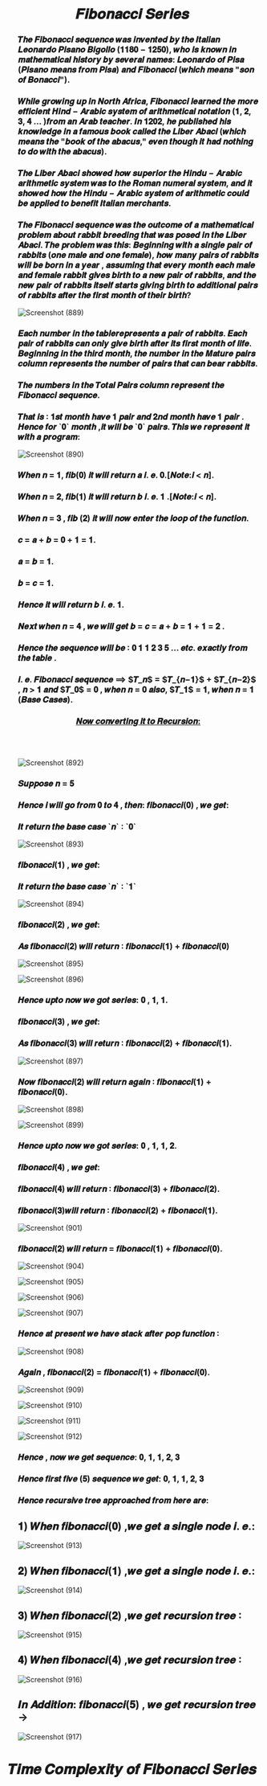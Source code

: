 <h1 align="Center">𝑭𝒊𝒃𝒐𝒏𝒂𝒄𝒄𝒊 𝑺𝒆𝒓𝒊𝒆𝒔</h1>

<ul>

<h3>𝑻𝒉𝒆 𝑭𝒊𝒃𝒐𝒏𝒂𝒄𝒄𝒊 𝒔𝒆𝒒𝒖𝒆𝒏𝒄𝒆 𝒘𝒂𝒔 𝒊𝒏𝒗𝒆𝒏𝒕𝒆𝒅 𝒃𝒚 𝒕𝒉𝒆 𝑰𝒕𝒂𝒍𝒊𝒂𝒏
𝑳𝒆𝒐𝒏𝒂𝒓𝒅𝒐 𝑷𝒊𝒔𝒂𝒏𝒐 𝑩𝒊𝒈𝒐𝒍𝒍𝒐 (𝟏𝟏𝟖𝟎 − 𝟏𝟐𝟓𝟎),
𝒘𝒉𝒐 𝒊𝒔 𝒌𝒏𝒐𝒘𝒏 𝒊𝒏 𝒎𝒂𝒕𝒉𝒆𝒎𝒂𝒕𝒊𝒄𝒂𝒍 𝒉𝒊𝒔𝒕𝒐𝒓𝒚 𝒃𝒚 𝒔𝒆𝒗𝒆𝒓𝒂𝒍 𝒏𝒂𝒎𝒆𝒔:
𝑳𝒆𝒐𝒏𝒂𝒓𝒅𝒐 𝒐𝒇 𝑷𝒊𝒔𝒂 (𝑷𝒊𝒔𝒂𝒏𝒐 𝒎𝒆𝒂𝒏𝒔 𝒇𝒓𝒐𝒎 𝑷𝒊𝒔𝒂) 𝒂𝒏𝒅 𝑭𝒊𝒃𝒐𝒏𝒂𝒄𝒄𝒊
(𝒘𝒉𝒊𝒄𝒉 𝒎𝒆𝒂𝒏𝒔 "𝒔𝒐𝒏 𝒐𝒇 𝑩𝒐𝒏𝒂𝒄𝒄𝒊").</h3>

<h3>𝑾𝒉𝒊𝒍𝒆 𝒈𝒓𝒐𝒘𝒊𝒏𝒈 𝒖𝒑 𝒊𝒏 𝑵𝒐𝒓𝒕𝒉 𝑨𝒇𝒓𝒊𝒄𝒂, 𝑭𝒊𝒃𝒐𝒏𝒂𝒄𝒄𝒊 𝒍𝒆𝒂𝒓𝒏𝒆𝒅
𝒕𝒉𝒆 𝒎𝒐𝒓𝒆 𝒆𝒇𝒇𝒊𝒄𝒊𝒆𝒏𝒕 𝑯𝒊𝒏𝒅 − 𝑨𝒓𝒂𝒃𝒊𝒄 𝒔𝒚𝒔𝒕𝒆𝒎 𝒐𝒇 𝒂𝒓𝒊𝒕𝒉𝒎𝒆𝒕𝒊𝒄𝒂𝒍
𝒏𝒐𝒕𝒂𝒕𝒊𝒐𝒏 (𝟏, 𝟐, 𝟑, 𝟒 … )𝒇𝒓𝒐𝒎 𝒂𝒏 𝑨𝒓𝒂𝒃 𝒕𝒆𝒂𝒄𝒉𝒆𝒓. 𝑰𝒏 𝟏𝟐𝟎𝟐, 𝒉𝒆
𝒑𝒖𝒃𝒍𝒊𝒔𝒉𝒆𝒅 𝒉𝒊𝒔 𝒌𝒏𝒐𝒘𝒍𝒆𝒅𝒈𝒆 𝒊𝒏 𝒂 𝒇𝒂𝒎𝒐𝒖𝒔 𝒃𝒐𝒐𝒌 𝒄𝒂𝒍𝒍𝒆𝒅 𝒕𝒉𝒆 𝑳𝒊𝒃𝒆𝒓
𝑨𝒃𝒂𝒄𝒊 (𝒘𝒉𝒊𝒄𝒉 𝒎𝒆𝒂𝒏𝒔 𝒕𝒉𝒆 "𝒃𝒐𝒐𝒌 𝒐𝒇 𝒕𝒉𝒆 𝒂𝒃𝒂𝒄𝒖𝒔," 𝒆𝒗𝒆𝒏 𝒕𝒉𝒐𝒖𝒈𝒉
𝒊𝒕 𝒉𝒂𝒅 𝒏𝒐𝒕𝒉𝒊𝒏𝒈 𝒕𝒐 𝒅𝒐 𝒘𝒊𝒕𝒉 𝒕𝒉𝒆 𝒂𝒃𝒂𝒄𝒖𝒔).</h3>

<h3>𝑻𝒉𝒆 𝑳𝒊𝒃𝒆𝒓 𝑨𝒃𝒂𝒄𝒊 𝒔𝒉𝒐𝒘𝒆𝒅 𝒉𝒐𝒘 𝒔𝒖𝒑𝒆𝒓𝒊𝒐𝒓 𝒕𝒉𝒆 𝑯𝒊𝒏𝒅𝒖 − 𝑨𝒓𝒂𝒃𝒊𝒄
𝒂𝒓𝒊𝒕𝒉𝒎𝒆𝒕𝒊𝒄 𝒔𝒚𝒔𝒕𝒆𝒎 𝒘𝒂𝒔 𝒕𝒐 𝒕𝒉𝒆 𝑹𝒐𝒎𝒂𝒏 𝒏𝒖𝒎𝒆𝒓𝒂𝒍 𝒔𝒚𝒔𝒕𝒆𝒎,
𝒂𝒏𝒅 𝒊𝒕 𝒔𝒉𝒐𝒘𝒆𝒅 𝒉𝒐𝒘 𝒕𝒉𝒆 𝑯𝒊𝒏𝒅𝒖 − 𝑨𝒓𝒂𝒃𝒊𝒄 𝒔𝒚𝒔𝒕𝒆𝒎 𝒐𝒇
𝒂𝒓𝒊𝒕𝒉𝒎𝒆𝒕𝒊𝒄 𝒄𝒐𝒖𝒍𝒅 𝒃𝒆 𝒂𝒑𝒑𝒍𝒊𝒆𝒅 𝒕𝒐 𝒃𝒆𝒏𝒆𝒇𝒊𝒕 𝑰𝒕𝒂𝒍𝒊𝒂𝒏
𝒎𝒆𝒓𝒄𝒉𝒂𝒏𝒕𝒔.</h3>

<h3>𝑻𝒉𝒆 𝑭𝒊𝒃𝒐𝒏𝒂𝒄𝒄𝒊 𝒔𝒆𝒒𝒖𝒆𝒏𝒄𝒆 𝒘𝒂𝒔 𝒕𝒉𝒆 𝒐𝒖𝒕𝒄𝒐𝒎𝒆 𝒐𝒇 𝒂 𝒎𝒂𝒕𝒉𝒆𝒎𝒂𝒕𝒊𝒄𝒂𝒍
𝒑𝒓𝒐𝒃𝒍𝒆𝒎 𝒂𝒃𝒐𝒖𝒕 𝒓𝒂𝒃𝒃𝒊𝒕 𝒃𝒓𝒆𝒆𝒅𝒊𝒏𝒈 𝒕𝒉𝒂𝒕 𝒘𝒂𝒔 𝒑𝒐𝒔𝒆𝒅 𝒊𝒏 𝒕𝒉𝒆
𝑳𝒊𝒃𝒆𝒓 𝑨𝒃𝒂𝒄𝒊. 𝑻𝒉𝒆 𝒑𝒓𝒐𝒃𝒍𝒆𝒎 𝒘𝒂𝒔 𝒕𝒉𝒊𝒔: 𝑩𝒆𝒈𝒊𝒏𝒏𝒊𝒏𝒈 𝒘𝒊𝒕𝒉 𝒂
𝒔𝒊𝒏𝒈𝒍𝒆 𝒑𝒂𝒊𝒓 𝒐𝒇 𝒓𝒂𝒃𝒃𝒊𝒕𝒔 (𝒐𝒏𝒆 𝒎𝒂𝒍𝒆 𝒂𝒏𝒅 𝒐𝒏𝒆 𝒇𝒆𝒎𝒂𝒍𝒆), 𝒉𝒐𝒘 𝒎𝒂𝒏𝒚
𝒑𝒂𝒊𝒓𝒔 𝒐𝒇 𝒓𝒂𝒃𝒃𝒊𝒕𝒔 𝒘𝒊𝒍𝒍 𝒃𝒆 𝒃𝒐𝒓𝒏 𝒊𝒏 𝒂 𝒚𝒆𝒂𝒓 , 𝒂𝒔𝒔𝒖𝒎𝒊𝒏𝒈 𝒕𝒉𝒂𝒕
𝒆𝒗𝒆𝒓𝒚 𝒎𝒐𝒏𝒕𝒉 𝒆𝒂𝒄𝒉 𝒎𝒂𝒍𝒆 𝒂𝒏𝒅 𝒇𝒆𝒎𝒂𝒍𝒆 𝒓𝒂𝒃𝒃𝒊𝒕 𝒈𝒊𝒗𝒆𝒔 𝒃𝒊𝒓𝒕𝒉 𝒕𝒐
𝒂 𝒏𝒆𝒘 𝒑𝒂𝒊𝒓 𝒐𝒇 𝒓𝒂𝒃𝒃𝒊𝒕𝒔, 𝒂𝒏𝒅 𝒕𝒉𝒆 𝒏𝒆𝒘 𝒑𝒂𝒊𝒓 𝒐𝒇 𝒓𝒂𝒃𝒃𝒊𝒕𝒔 𝒊𝒕𝒔𝒆𝒍𝒇
𝒔𝒕𝒂𝒓𝒕𝒔 𝒈𝒊𝒗𝒊𝒏𝒈 𝒃𝒊𝒓𝒕𝒉 𝒕𝒐 𝒂𝒅𝒅𝒊𝒕𝒊𝒐𝒏𝒂𝒍 𝒑𝒂𝒊𝒓𝒔 𝒐𝒇 𝒓𝒂𝒃𝒃𝒊𝒕𝒔 𝒂𝒇𝒕𝒆𝒓
𝒕𝒉𝒆 𝒇𝒊𝒓𝒔𝒕 𝒎𝒐𝒏𝒕𝒉 𝒐𝒇 𝒕𝒉𝒆𝒊𝒓 𝒃𝒊𝒓𝒕𝒉?</h3>

![Screenshot (889)](https://github.com/AvinandanBose/Fibonacci-Series/assets/38869235/ca7e6582-2ac7-4b4f-ae9b-09477eaa1220)

<h3>𝑬𝒂𝒄𝒉 𝒏𝒖𝒎𝒃𝒆𝒓 𝒊𝒏 𝒕𝒉𝒆 𝒕𝒂𝒃𝒍𝒆𝒓𝒆𝒑𝒓𝒆𝒔𝒆𝒏𝒕𝒔 𝒂 𝒑𝒂𝒊𝒓 𝒐𝒇 𝒓𝒂𝒃𝒃𝒊𝒕𝒔.
𝑬𝒂𝒄𝒉 𝒑𝒂𝒊𝒓 𝒐𝒇 𝒓𝒂𝒃𝒃𝒊𝒕𝒔 𝒄𝒂𝒏 𝒐𝒏𝒍𝒚 𝒈𝒊𝒗𝒆 𝒃𝒊𝒓𝒕𝒉 𝒂𝒇𝒕𝒆𝒓 𝒊𝒕𝒔
𝒇𝒊𝒓𝒔𝒕 𝒎𝒐𝒏𝒕𝒉 𝒐𝒇 𝒍𝒊𝒇𝒆. 𝑩𝒆𝒈𝒊𝒏𝒏𝒊𝒏𝒈 𝒊𝒏 𝒕𝒉𝒆 𝒕𝒉𝒊𝒓𝒅 𝒎𝒐𝒏𝒕𝒉,
𝒕𝒉𝒆 𝒏𝒖𝒎𝒃𝒆𝒓 𝒊𝒏 𝒕𝒉𝒆 𝑴𝒂𝒕𝒖𝒓𝒆 𝒑𝒂𝒊𝒓𝒔 𝒄𝒐𝒍𝒖𝒎𝒏 𝒓𝒆𝒑𝒓𝒆𝒔𝒆𝒏𝒕𝒔
𝒕𝒉𝒆 𝒏𝒖𝒎𝒃𝒆𝒓 𝒐𝒇 𝒑𝒂𝒊𝒓𝒔 𝒕𝒉𝒂𝒕 𝒄𝒂𝒏 𝒃𝒆𝒂𝒓 𝒓𝒂𝒃𝒃𝒊𝒕𝒔.</h3>

<h3>𝑻𝒉𝒆 𝒏𝒖𝒎𝒃𝒆𝒓𝒔 𝒊𝒏 𝒕𝒉𝒆 𝑻𝒐𝒕𝒂𝒍 𝑷𝒂𝒊𝒓𝒔 𝒄𝒐𝒍𝒖𝒎𝒏 𝒓𝒆𝒑𝒓𝒆𝒔𝒆𝒏𝒕
𝒕𝒉𝒆 𝑭𝒊𝒃𝒐𝒏𝒂𝒄𝒄𝒊 𝒔𝒆𝒒𝒖𝒆𝒏𝒄𝒆.</h3>
<h3>𝑻𝒉𝒂𝒕 𝒊𝒔 ∶ 𝟏𝒔𝒕 𝒎𝒐𝒏𝒕𝒉 𝒉𝒂𝒗𝒆 𝟏 𝒑𝒂𝒊𝒓 𝒂𝒏𝒅 𝟐𝒏𝒅 𝒎𝒐𝒏𝒕𝒉 𝒉𝒂𝒗𝒆
𝟏 𝒑𝒂𝒊𝒓 . 𝑯𝒆𝒏𝒄𝒆 𝒇𝒐𝒓 `𝟎` 𝒎𝒐𝒏𝒕𝒉 ,𝒊𝒕 𝒘𝒊𝒍𝒍 𝒃𝒆 `𝟎` 𝒑𝒂𝒊𝒓𝒔.
𝑻𝒉𝒊𝒔 𝒘𝒆 𝒓𝒆𝒑𝒓𝒆𝒔𝒆𝒏𝒕 𝒊𝒕 𝒘𝒊𝒕𝒉 𝒂 𝒑𝒓𝒐𝒈𝒓𝒂𝒎:</h3>

![Screenshot (890)](https://github.com/AvinandanBose/Fibonacci-Series/assets/38869235/3740edea-32d7-4ad5-8607-20802c85c9a8)


<h3>𝑾𝒉𝒆𝒏 𝒏 = 𝟏, 𝒇𝒊𝒃(𝟎) 𝒊𝒕 𝒘𝒊𝒍𝒍 𝒓𝒆𝒕𝒖𝒓𝒏 𝒂 𝒊. 𝒆. 𝟎.[𝑵𝒐𝒕𝒆:𝒊 < 𝒏].</h3>
<h3>𝑾𝒉𝒆𝒏 𝒏 = 𝟐, 𝒇𝒊𝒃(𝟏) 𝒊𝒕 𝒘𝒊𝒍𝒍 𝒓𝒆𝒕𝒖𝒓𝒏 𝒃 𝒊. 𝒆. 𝟏 .[𝑵𝒐𝒕𝒆:𝒊 < 𝒏].</h3>
<h3>𝑾𝒉𝒆𝒏 𝒏 = 𝟑 , 𝒇𝒊𝒃 (𝟐) 𝒊𝒕 𝒘𝒊𝒍𝒍 𝒏𝒐𝒘 𝒆𝒏𝒕𝒆𝒓 𝒕𝒉𝒆 𝒍𝒐𝒐𝒑 𝒐𝒇 𝒕𝒉𝒆
𝒇𝒖𝒏𝒄𝒕𝒊𝒐𝒏.</h3>
<h3>𝒄 = 𝒂 + 𝒃 = 𝟎 + 𝟏 = 𝟏.</h3>
<h3>𝒂 = 𝒃 = 𝟏.</h3>
<h3>𝒃 = 𝒄 = 𝟏.</h3>
<h3>𝑯𝒆𝒏𝒄𝒆 𝒊𝒕 𝒘𝒊𝒍𝒍 𝒓𝒆𝒕𝒖𝒓𝒏 𝒃 𝒊. 𝒆. 𝟏.</h3>
<h3>𝑵𝒆𝒙𝒕 𝒘𝒉𝒆𝒏 𝒏 = 𝟒 , 𝒘𝒆 𝒘𝒊𝒍𝒍 𝒈𝒆𝒕 𝒃 = 𝒄 = 𝒂 + 𝒃 = 𝟏 + 𝟏 = 𝟐 .</h3>
<h3>𝑯𝒆𝒏𝒄𝒆 𝒕𝒉𝒆 𝒔𝒆𝒒𝒖𝒆𝒏𝒄𝒆 𝒘𝒊𝒍𝒍 𝒃𝒆 ∶ 𝟎 𝟏 𝟏 𝟐 𝟑 𝟓 … 𝒆𝒕𝒄. 𝒆𝒙𝒂𝒄𝒕𝒍𝒚 𝒇𝒓𝒐𝒎 𝒕𝒉𝒆 𝒕𝒂𝒃𝒍𝒆 .</h3>

<h3>𝒊. 𝒆. 𝑭𝒊𝒃𝒐𝒏𝒂𝒄𝒄𝒊 𝒔𝒆𝒒𝒖𝒆𝒏𝒄𝒆 ⟹ $𝑻_𝒏$ = $𝑻_{𝒏−𝟏}$ + $𝑻_{𝒏−𝟐}$ , 𝒏 > 𝟏 𝒂𝒏𝒅
$𝑻_𝟎$ = 𝟎 , 𝒘𝒉𝒆𝒏 𝒏 = 𝟎 𝒂𝒍𝒔𝒐, $𝑻_𝟏$ = 𝟏, 𝒘𝒉𝒆𝒏 𝒏 = 𝟏 (𝑩𝒂𝒔𝒆 𝑪𝒂𝒔𝒆𝒔).</h3>


<h3 align="Center"><ins>𝑵𝒐𝒘 𝒄𝒐𝒏𝒗𝒆𝒓𝒕𝒊𝒏𝒈 𝒊𝒕 𝒕𝒐 𝑹𝒆𝒄𝒖𝒓𝒔𝒊𝒐𝒏:</ins></h3>

<br>
<br>

![Screenshot (892)](https://github.com/AvinandanBose/Fibonacci-Series/assets/38869235/99419b12-fee5-4580-968c-1f1ae149f07f)

<h3>𝑺𝒖𝒑𝒑𝒐𝒔𝒆 𝒏 = 𝟓</h3>
<h3>𝑯𝒆𝒏𝒄𝒆 𝒊 𝒘𝒊𝒍𝒍 𝒈𝒐 𝒇𝒓𝒐𝒎 𝟎 𝒕𝒐 𝟒 , 𝒕𝒉𝒆𝒏:
𝒇𝒊𝒃𝒐𝒏𝒂𝒄𝒄𝒊(𝟎) , 𝒘𝒆 𝒈𝒆𝒕:</h3>
<h3>𝑰𝒕 𝒓𝒆𝒕𝒖𝒓𝒏 𝒕𝒉𝒆 𝒃𝒂𝒔𝒆 𝒄𝒂𝒔𝒆 `𝒏` ∶ `𝟎`</h3>


![Screenshot (893)](https://github.com/AvinandanBose/Fibonacci-Series/assets/38869235/1bade985-2929-4c59-81bd-cb4774f0d01f)


<h3>𝒇𝒊𝒃𝒐𝒏𝒂𝒄𝒄𝒊(𝟏) , 𝒘𝒆 𝒈𝒆𝒕:</h3>
<h3>𝑰𝒕 𝒓𝒆𝒕𝒖𝒓𝒏 𝒕𝒉𝒆 𝒃𝒂𝒔𝒆 𝒄𝒂𝒔𝒆 `𝒏` ∶ `𝟏`</h3>

![Screenshot (894)](https://github.com/AvinandanBose/Fibonacci-Series/assets/38869235/d03240ce-7bfd-4cee-b6d1-7344c04f3354)

<h3>𝒇𝒊𝒃𝒐𝒏𝒂𝒄𝒄𝒊(𝟐) , 𝒘𝒆 𝒈𝒆𝒕:</h3>
<h3>𝑨𝒔 𝒇𝒊𝒃𝒐𝒏𝒂𝒄𝒄𝒊(𝟐) 𝒘𝒊𝒍𝒍 𝒓𝒆𝒕𝒖𝒓𝒏 ∶ 𝒇𝒊𝒃𝒐𝒏𝒂𝒄𝒄𝒊(𝟏) + 𝒇𝒊𝒃𝒐𝒏𝒂𝒄𝒄𝒊(𝟎)</h3>

![Screenshot (895)](https://github.com/AvinandanBose/Fibonacci-Series/assets/38869235/fac8d631-f089-45a1-a9c2-ae5b2b1f2f9d)

![Screenshot (896)](https://github.com/AvinandanBose/Fibonacci-Series/assets/38869235/53ee4f24-0fdb-4410-8920-b965b8cb818c)

<h3>𝑯𝒆𝒏𝒄𝒆 𝒖𝒑𝒕𝒐 𝒏𝒐𝒘 𝒘𝒆 𝒈𝒐𝒕 𝒔𝒆𝒓𝒊𝒆𝒔: 𝟎 , 𝟏, 𝟏.</h3>

<h3>𝒇𝒊𝒃𝒐𝒏𝒂𝒄𝒄𝒊(𝟑) , 𝒘𝒆 𝒈𝒆𝒕:</h3>
<h3>𝑨𝒔 𝒇𝒊𝒃𝒐𝒏𝒂𝒄𝒄𝒊(𝟑) 𝒘𝒊𝒍𝒍 𝒓𝒆𝒕𝒖𝒓𝒏 ∶ 𝒇𝒊𝒃𝒐𝒏𝒂𝒄𝒄𝒊(𝟐) + 𝒇𝒊𝒃𝒐𝒏𝒂𝒄𝒄𝒊(𝟏).</h3>

![Screenshot (897)](https://github.com/AvinandanBose/Fibonacci-Series/assets/38869235/4c4d2c8f-6f48-4127-96af-09f632e6e02f)

<h3>𝑵𝒐𝒘 𝒇𝒊𝒃𝒐𝒏𝒂𝒄𝒄𝒊(𝟐) 𝒘𝒊𝒍𝒍 𝒓𝒆𝒕𝒖𝒓𝒏 𝒂𝒈𝒂𝒊𝒏 ∶ 𝒇𝒊𝒃𝒐𝒏𝒂𝒄𝒄𝒊(𝟏) + 𝒇𝒊𝒃𝒐𝒏𝒂𝒄𝒄𝒊(𝟎).</h3>


![Screenshot (898)](https://github.com/AvinandanBose/Fibonacci-Series/assets/38869235/9eb5edb8-b635-42ab-9120-706293518b19)

![Screenshot (899)](https://github.com/AvinandanBose/Fibonacci-Series/assets/38869235/2b0bfa9e-4f07-42a3-bf1b-74998b6a02e5)

<h3>𝑯𝒆𝒏𝒄𝒆 𝒖𝒑𝒕𝒐 𝒏𝒐𝒘 𝒘𝒆 𝒈𝒐𝒕 𝒔𝒆𝒓𝒊𝒆𝒔: 𝟎 , 𝟏, 𝟏, 𝟐. </h3>

<h3>𝒇𝒊𝒃𝒐𝒏𝒂𝒄𝒄𝒊(𝟒) , 𝒘𝒆 𝒈𝒆𝒕:</h3>
<h3>𝒇𝒊𝒃𝒐𝒏𝒂𝒄𝒄𝒊(𝟒) 𝒘𝒊𝒍𝒍 𝒓𝒆𝒕𝒖𝒓𝒏 ∶ 𝒇𝒊𝒃𝒐𝒏𝒂𝒄𝒄𝒊(𝟑) + 𝒇𝒊𝒃𝒐𝒏𝒂𝒄𝒄𝒊(𝟐).</h3>
<h3>𝒇𝒊𝒃𝒐𝒏𝒂𝒄𝒄𝒊(𝟑)𝒘𝒊𝒍𝒍 𝒓𝒆𝒕𝒖𝒓𝒏 ∶ 𝒇𝒊𝒃𝒐𝒏𝒂𝒄𝒄𝒊(𝟐) + 𝒇𝒊𝒃𝒐𝒏𝒂𝒄𝒄𝒊(𝟏).</h3>

![Screenshot (901)](https://github.com/AvinandanBose/Fibonacci-Series/assets/38869235/b6e573fb-5864-433d-b6c5-c67e63657d92)

<h3>𝒇𝒊𝒃𝒐𝒏𝒂𝒄𝒄𝒊(𝟐) 𝒘𝒊𝒍𝒍 𝒓𝒆𝒕𝒖𝒓𝒏 = 𝒇𝒊𝒃𝒐𝒏𝒂𝒄𝒄𝒊(𝟏) + 𝒇𝒊𝒃𝒐𝒏𝒂𝒄𝒄𝒊(𝟎).</h3>

![Screenshot (904)](https://github.com/AvinandanBose/Fibonacci-Series/assets/38869235/575537a1-6236-426a-8d4a-f9a78a0acc3f)

![Screenshot (905)](https://github.com/AvinandanBose/Fibonacci-Series/assets/38869235/e34d2c88-c7ea-48b1-b78f-fb548b7936e8)

![Screenshot (906)](https://github.com/AvinandanBose/Fibonacci-Series/assets/38869235/3821b7ba-554d-4750-a15c-e59961d30601)

![Screenshot (907)](https://github.com/AvinandanBose/Fibonacci-Series/assets/38869235/41866379-b6c6-426a-9f0a-1fa61f9bc48e)


<h3>𝑯𝒆𝒏𝒄𝒆 𝒂𝒕 𝒑𝒓𝒆𝒔𝒆𝒏𝒕 𝒘𝒆 𝒉𝒂𝒗𝒆 𝒔𝒕𝒂𝒄𝒌 𝒂𝒇𝒕𝒆𝒓 𝒑𝒐𝒑 𝒇𝒖𝒏𝒄𝒕𝒊𝒐𝒏 ∶</h3>

![Screenshot (908)](https://github.com/AvinandanBose/Fibonacci-Series/assets/38869235/b381c584-4312-4259-95d9-4aa3e9c1db0f)


<h3>𝑨𝒈𝒂𝒊𝒏 , 𝒇𝒊𝒃𝒐𝒏𝒂𝒄𝒄𝒊(𝟐) = 𝒇𝒊𝒃𝒐𝒏𝒂𝒄𝒄𝒊(𝟏) + 𝒇𝒊𝒃𝒐𝒏𝒂𝒄𝒄𝒊(𝟎).</h3>

![Screenshot (909)](https://github.com/AvinandanBose/Fibonacci-Series/assets/38869235/9e08872e-649e-429f-bd50-b21141966c92)

![Screenshot (910)](https://github.com/AvinandanBose/Fibonacci-Series/assets/38869235/8fd354cb-a333-4815-a3f9-809d1e95bb69)

![Screenshot (911)](https://github.com/AvinandanBose/Fibonacci-Series/assets/38869235/fffa4fde-3edc-4260-bd33-33e23b27cba5)

![Screenshot (912)](https://github.com/AvinandanBose/Fibonacci-Series/assets/38869235/b5907150-6e35-471c-8f8b-d36513b39830)


<h3>𝑯𝒆𝒏𝒄𝒆 , 𝒏𝒐𝒘 𝒘𝒆 𝒈𝒆𝒕 𝒔𝒆𝒒𝒖𝒆𝒏𝒄𝒆: 𝟎, 𝟏, 𝟏, 𝟐, 𝟑</h3>
<h3>𝑯𝒆𝒏𝒄𝒆 𝒇𝒊𝒓𝒔𝒕 𝒇𝒊𝒗𝒆 (𝟓) 𝒔𝒆𝒒𝒖𝒆𝒏𝒄𝒆 𝒘𝒆 𝒈𝒆𝒕: 𝟎, 𝟏, 𝟏, 𝟐, 𝟑</h3>
<h3>𝑯𝒆𝒏𝒄𝒆 𝒓𝒆𝒄𝒖𝒓𝒔𝒊𝒗𝒆 𝒕𝒓𝒆𝒆 𝒂𝒑𝒑𝒓𝒐𝒂𝒄𝒉𝒆𝒅 𝒇𝒓𝒐𝒎 𝒉𝒆𝒓𝒆 𝒂𝒓𝒆:</h3>

<h2></h2>
<h2>𝟏) 𝑾𝒉𝒆𝒏 𝒇𝒊𝒃𝒐𝒏𝒂𝒄𝒄𝒊(𝟎) ,𝒘𝒆 𝒈𝒆𝒕 𝒂 𝒔𝒊𝒏𝒈𝒍𝒆 𝒏𝒐𝒅𝒆 𝒊. 𝒆.:</h2>

![Screenshot (913)](https://github.com/AvinandanBose/Fibonacci-Series/assets/38869235/62a0e32c-95d0-4796-8256-a534bed9b60e)


<h2></h2>
<h2>𝟐) 𝑾𝒉𝒆𝒏 𝒇𝒊𝒃𝒐𝒏𝒂𝒄𝒄𝒊(𝟏) ,𝒘𝒆 𝒈𝒆𝒕 𝒂 𝒔𝒊𝒏𝒈𝒍𝒆 𝒏𝒐𝒅𝒆 𝒊. 𝒆.:</h2>

![Screenshot (914)](https://github.com/AvinandanBose/Fibonacci-Series/assets/38869235/62d155fc-49b2-44ae-a7ed-7016c1b3ed06)

<h2></h2>
<h2>𝟑) 𝑾𝒉𝒆𝒏 𝒇𝒊𝒃𝒐𝒏𝒂𝒄𝒄𝒊(𝟐) ,𝒘𝒆 𝒈𝒆𝒕 𝒓𝒆𝒄𝒖𝒓𝒔𝒊𝒐𝒏 𝒕𝒓𝒆𝒆 ∶</h2>

![Screenshot (915)](https://github.com/AvinandanBose/Fibonacci-Series/assets/38869235/ea0c1b50-d0ea-4094-93dd-b483e4e9f02a)

<h2></h2>
<h2>𝟒) 𝑾𝒉𝒆𝒏 𝒇𝒊𝒃𝒐𝒏𝒂𝒄𝒄𝒊(𝟒) ,𝒘𝒆 𝒈𝒆𝒕 𝒓𝒆𝒄𝒖𝒓𝒔𝒊𝒐𝒏 𝒕𝒓𝒆𝒆 ∶</h2>

![Screenshot (916)](https://github.com/AvinandanBose/Fibonacci-Series/assets/38869235/1e81f340-3fa0-4770-a6b2-37922137f82e)


<h2></h2>
<h2>𝑰𝒏 𝑨𝒅𝒅𝒊𝒕𝒊𝒐𝒏: 𝒇𝒊𝒃𝒐𝒏𝒂𝒄𝒄𝒊(𝟓) , 𝒘𝒆 𝒈𝒆𝒕 𝒓𝒆𝒄𝒖𝒓𝒔𝒊𝒐𝒏 𝒕𝒓𝒆𝒆 →</h2>

![Screenshot (917)](https://github.com/AvinandanBose/Fibonacci-Series/assets/38869235/cc15efa7-c431-4411-95c9-bb65ff1188d2)



</ul>


<h1></h1>
<h1 align="Center">𝑻𝒊𝒎𝒆 𝑪𝒐𝒎𝒑𝒍𝒆𝒙𝒊𝒕𝒚 𝒐𝒇 𝑭𝒊𝒃𝒐𝒏𝒂𝒄𝒄𝒊 𝑺𝒆𝒓𝒊𝒆𝒔  </h1>

<ul>
  
</ul>




